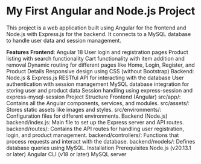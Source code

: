 <!-- # my-first-project
This is my first Angular project. I developed a Ecommerce website in this project.  -->

# My First Angular and Node.js Project
This project is a web application built using Angular for the frontend and Node.js with Express.js for the backend. It connects to a MySQL database to handle user data and session management.

**Features**
__Frontend__: Angular 18
User login and registration pages
Product listing with search functionality
Cart functionality with item addition and removal
Dynamic routing for different pages like Home, Login, Register, and Product Details
Responsive design using CSS (without Bootstrap)
Backend: Node.js & Express.js
RESTful API for interacting with the database
User authentication with session management
MySQL database integration for storing user and product data
Session handling using express-session and express-mysql-session
Project Structure
Frontend (Angular)
src/app/: Contains all the Angular components, services, and modules.
src/assets/: Stores static assets like images and styles.
src/environments/: Configuration files for different environments.
Backend (Node.js)
backend/index.js: Main file to set up the Express server and API routes.
backend/routes/: Contains the API routes for handling user registration, login, and product management.
backend/controllers/: Functions that process requests and interact with the database.
backend/models/: Defines database queries using MySQL.
Installation
Prerequisites
Node.js (v20.13.1 or later)
Angular CLI (v18 or later)
MySQL server
